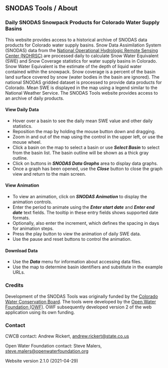 ## SNODAS Tools / About ##

### Daily SNODAS Snowpack Products for Colorado Water Supply Basins ###

This website provides access to a historical archive of SNODAS data products for
Colorado water supply basins. Snow Data Assimilation System (SNODAS) data from the
<a href="https://www.nohrsc.noaa.gov/interactive/html/map.html">National Operational Hydrologic Remote Sensing Center (NOHRSC)</a>
are processed daily to calculate Snow Water Equivalent (SWE) and Snow Coverage statistics
for water supply basins in Colorado. Snow Water Equivalent is the estimate of the
depth of liquid water contained within the snowpack. Snow coverage is a percent
of the basin land surface covered by snow (water bodies in the basin are ignored).
The national SNODAS gridded dataset is processed to provide data products for Colorado.
Mean SWE is displayed in the map using a legend similar to the National Weather Service.
The SNODAS Tools website provides access to an archive of daily products.

#### View Daily Data ####

* Hover over a basin to see the daily mean SWE value and other daily statistics.
* Reposition the map by holding the mouse button down and dragging.
* Zoom in and out of the map using the control in the upper left, or use the mouse wheel.
* Click a basin on the map to select a basin or use ***Select Basin*** to select
from the basin list. The basin outline will be shown as a thick gray outline.
* Click on buttons in ***SNODAS Data Graphs*** area to display data graphs.
* Once a graph has been opened, use the ***Close*** button to close the graph view
and return to the main screen.

#### View Animation ####

* To view an animation, click on ***SNODAS Animation*** to display the animation
controls.
* Enter the period to animate using the ***Enter start date*** and ***Enter end date***
text fields. The tooltip in these entry fields shows supported date formats.
* Optionally, also enter the increment, which defines the spacing in days for animation
steps.
* Press the play button to view the animation of daily SWE data.
* Use the pause and reset buttons to control the animation.

#### Download Data ####

* Use the ***Data*** menu for information about accessing data files.
* Use the map to determine basin identifiers and substitute in the example URLs.

### Credits ###

Development of the SNODAS Tools was originally funded by the
<a href="http://cwcb.state.co.us" target="_blank">Colorado Water Conservation Board</a>.
The tools were developed by the
<a href="http://openwaterfoundation.org" target="_blank">Open Water Foundation (OWF)</a>.
OWF subsequently developed version 2 of the web application using its own funding.

### Contact ###

CWCB contact: Andrew Rickert, <a href="mailto:andrew.rickert@state.co.us">andrew.rickert@state.co.us</a>

Open Water Foundation contact: Steve Malers, <a href="mailto:steve.malers@openwaterfoundation.org">
steve.malers@openwaterfoundation.org</a>

Website version 2.1.0 (2021-04-29)
